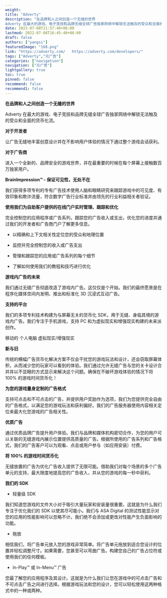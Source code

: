 ```yaml
---
weight: 
title: "Adverty"
description: "在品牌和人之间创造一个无缝的世界
Adverty 在最大的游戏、电子竞技和品牌无缝全球广告独家网络中解锁无法触及的受众和全面的货币化流。"
date: 2022-07-08T21:57:40+08:00
lastmod: 2022-07-08T16:45:40+08:00
draft: false
authors: ["yangsi"]
featuredImage: "168.png"
link: "https://adverty.com/   https://adverty.com/developers/"
tags: ["Adverty","元广告"]
categories: ["navigation"]
navigation: ["元广告"]
lightgallery: true
toc: true
pinned: false
recommend: false
recommend1: false
---
```


**在品牌和人之间创造一个无缝的世界**

Adverty 在最大的游戏、电子竞技和品牌无缝全球广告独家网络中解锁无法触及的受众和全面的货币化流。

**对于开发者**

让广告无缝地丰富创意设计并在不影响用户体验的情况下通过整个游戏会话获利。

**对于广告商**

进入一个全新的、品牌安全的游戏世界，并在最重要的时候在每个屏幕上接触数百万独家用户。

**BrainImpression™ - 保证可见性，无处不在**

我们获得多项专利的专有广告技术使用人脑和眼睛研究来跟踪游戏中的可见度、有效印象和欺诈流量，符合数字广告行业标准并由领先的行业利益相关者验证。

**使用我们为自助客户提供的在线门户实时管理、跟踪和优化**

完全控制您的应用程序或广告系列，跟踪您的广告收入或支出，优化您的进度并通过我们的开发者和广告商门户了解更多信息。

- 以精确和上下文相关性定位您的受众和地理位置

- 监控并完全控制您的收入或广告支出

- 管理和跟踪您的应用或广告系列的每个细节

- 了解如何使用我们的教程和技巧进行优化

**游戏内广告的未来**

我们通过无缝广告彻底改造了游戏内广告。这仅仅是个开始。我们的最终愿景是在程序化媒体空间内发明、推出和标准化 3D 沉浸式互动广告。

**支持的平台**

我们的多项专利技术构建为与屏幕无关的货币化 SDK，用于无缝、身临其境的游戏内广告。我们专注于手机游戏，支持 PC 和为虚拟现实和增强现实构建的未来派创作。

移动的  个人电脑    虚拟现实/增强现实

**新与旧**

传统的横幅广告货币化解决方案不仅会干扰您的游戏玩法和设计，还会窃取屏幕体积，从而减少您的玩家可以看到的体验。我们通过允许无缝广告与您的关卡设计合并并以不显眼的方式显示来解决这个问题。确保在不破坏游戏体验的情况下将 100% 的游戏时间货币化！

**为您的游戏量身定制的广告格式**

支持可点击和不可点击的广告，并提供用户奖励作为选项，我们为您提供完全自由的广告格式，以满足您的游戏玩法和获利偏好。我们的广告服务器使用内容相关定位来最大化您游戏的广告相关性。

**优质广告**

通过优质品牌广告提升用户体验。我们与品牌和媒体机构密切合作，为您的用户可以关联的无缝游戏内展示位置提供高质量的广告。根据所使用的广告系列和广告格式，我们的广告客户可以为观看、点击或用户参与（如应用安装）付费。

**将 100% 的游戏时间货币化**

无缝放置的广告为优化广告收入提供了无限可能。借助我们对每个场景的多个广告单元的支持，最大限度地提高您的广告收入，并从您的游戏的每一秒中获利。

**我们的 SDK**

- 轻量级 SDK

我们知道您游戏的文件大小对于吸引大量玩家和安装量很重要。这就是为什么我们专注于优化我们的 SDK 以使其尽可能小。我们与 ASA Digital 的测试性能显示对您的应用的性能影响可以忽略不计。我们绝不会添加或更改对性能产生负面影响的功能。

- 拖放

相信我们，将广告单元放入您的游戏非常简单。将广告单元拖放到适合您设计的位置并轻松调整尺寸。如果需要，您甚至可以弯曲广告。构建您自己的广告占位符或使用我们的任何模板。

- In-Play™ 或 In-Menu™ 广告

您最了解您的应用程序及其设计。这就是为什么我们让您在游戏中的可点击广告和不可点击广告之间进行选择。根据游戏玩法和您的设计，您可以轻松使用这两种格式中的一种或两种。